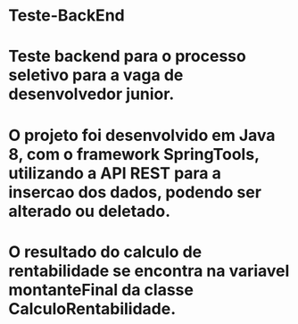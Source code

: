 # Teste-BackEnd

# Teste backend para o processo seletivo para a vaga de desenvolvedor junior.
# O projeto foi desenvolvido em Java 8, com o framework SpringTools, utilizando a API REST para a insercao dos dados, podendo ser alterado ou deletado.
# O resultado do calculo de rentabilidade se encontra na variavel montanteFinal da classe CalculoRentabilidade.
